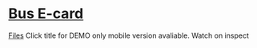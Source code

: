 # [Bus E-card](https://darshan1005.github.io/Bus-e-Card/)
[Files](https://drive.google.com/drive/folders/1sLzo61SzvgpPWOVidBgF1KhJz0eOI2Pt?usp=sharing)
Click title for DEMO only mobile version avaliable. Watch on inspect
